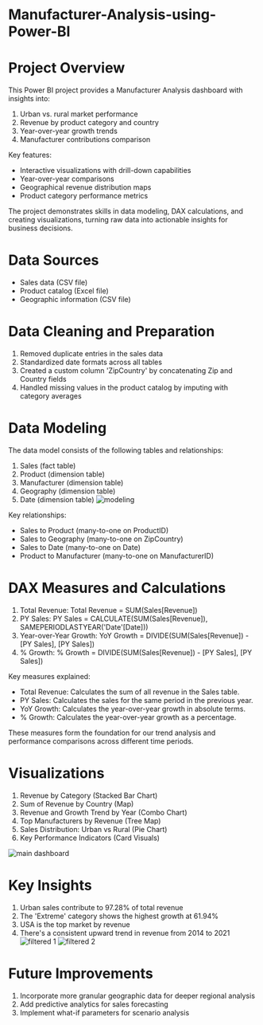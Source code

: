 # Manufacturer-Analysis-using-Power-BI

# Project Overview
This Power BI project provides a Manufacturer Analysis dashboard with insights into:

1) Urban vs. rural market performance
2) Revenue by product category and country
3) Year-over-year growth trends
4) Manufacturer contributions comparison

Key features:
- Interactive visualizations with drill-down capabilities
- Year-over-year comparisons
- Geographical revenue distribution maps
- Product category performance metrics
  
The project demonstrates skills in data modeling, DAX calculations, and creating visualizations, turning raw data into actionable insights for business decisions.

# Data Sources
- Sales data (CSV file)
- Product catalog (Excel file)
- Geographic information (CSV file)

# Data Cleaning and Preparation
1) Removed duplicate entries in the sales data
2) Standardized date formats across all tables
3) Created a custom column 'ZipCountry' by concatenating Zip and Country fields
4) Handled missing values in the product catalog by imputing with category averages

# Data Modeling
The data model consists of the following tables and relationships:

1) Sales (fact table)
2) Product (dimension table)
3) Manufacturer (dimension table)
4) Geography (dimension table)
5) Date (dimension table)
![modeling](https://github.com/user-attachments/assets/07fba750-399d-486c-9c7e-803eaa5ace24)


Key relationships:
- Sales to Product (many-to-one on ProductID)
- Sales to Geography (many-to-one on ZipCountry)
- Sales to Date (many-to-one on Date)
- Product to Manufacturer (many-to-one on ManufacturerID)

# DAX Measures and Calculations
1) Total Revenue: Total Revenue = SUM(Sales[Revenue])
2) PY Sales: PY Sales = CALCULATE(SUM(Sales[Revenue]), SAMEPERIODLASTYEAR('Date'[Date]))
3) Year-over-Year Growth: YoY Growth = DIVIDE(SUM(Sales[Revenue]) - [PY Sales], [PY Sales])
4) % Growth: % Growth = DIVIDE(SUM(Sales[Revenue]) - [PY Sales], [PY Sales])

   
Key measures explained:

- Total Revenue: Calculates the sum of all revenue in the Sales table.
- PY Sales: Calculates the sales for the same period in the previous year.
- YoY Growth: Calculates the year-over-year growth in absolute terms.
- % Growth: Calculates the year-over-year growth as a percentage.

These measures form the foundation for our trend analysis and performance comparisons across different time periods.

# Visualizations
1) Revenue by Category (Stacked Bar Chart)
2) Sum of Revenue by Country (Map)
3) Revenue and Growth Trend by Year (Combo Chart)
4) Top Manufacturers by Revenue (Tree Map)
5) Sales Distribution: Urban vs Rural (Pie Chart)
6) Key Performance Indicators (Card Visuals)

![main dashboard](https://github.com/user-attachments/assets/01b92b39-eb43-4553-9cac-8d0604d5f3c9)

# Key Insights
1) Urban sales contribute to 97.28% of total revenue
2) The 'Extreme' category shows the highest growth at 61.94%
3) USA is the top market by revenue
4) There's a consistent upward trend in revenue from 2014 to 2021
![filtered 1](https://github.com/user-attachments/assets/c01b94f4-60b7-445a-a7ce-4927432bbda1)
![filtered 2](https://github.com/user-attachments/assets/d4c25e1e-d9b4-45b9-84e3-ed7c8737a1f6)

# Future Improvements
1) Incorporate more granular geographic data for deeper regional analysis
2) Add predictive analytics for sales forecasting
3) Implement what-if parameters for scenario analysis

